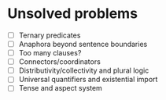 # Unsolved problems
- [ ] Ternary predicates
- [ ] Anaphora beyond sentence boundaries
- [ ] Too many clauses?
- [ ] Connectors/coordinators
- [ ] Distributivity/collectivity and plural logic
- [ ] Universal quantifiers and existential import
- [ ] Tense and aspect system
